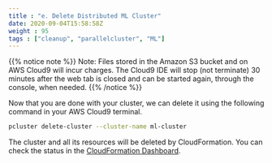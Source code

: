 ```yaml
---
title : "e. Delete Distributed ML Cluster"
date: 2020-09-04T15:58:58Z
weight : 95
tags : ["cleanup", "parallelcluster", "ML"]
---
```


{{% notice note %}}
Note: Files stored in the Amazon S3 bucket and on AWS Cloud9 will incur charges. The Cloud9 IDE will stop (not terminate) 30 minutes after the web tab is closed and can be started again, through the console, when needed.
{{% /notice %}}

Now that you are done with your cluster, we can delete it using the following command in your AWS Cloud9 terminal.

```bash
pcluster delete-cluster --cluster-name ml-cluster
```

The cluster and all its resources will be deleted by CloudFormation. You can check the status in the [CloudFormation Dashboard](https://console.aws.amazon.com/cloudformation).
